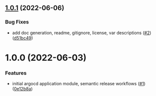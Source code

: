 ## [1.0.1](https://github.com/catalystsquad/terraform-k8s-argocd-application/compare/v1.0.0...v1.0.1) (2022-06-06)


### Bug Fixes

* add doc generation, readme, gitignore, license, var descriptions ([#2](https://github.com/catalystsquad/terraform-k8s-argocd-application/issues/2)) ([d51bc49](https://github.com/catalystsquad/terraform-k8s-argocd-application/commit/d51bc4926d0d91c507544868aa3b65c80d5474d9))

# 1.0.0 (2022-06-03)


### Features

* initial argocd application module, semantic release workflows ([#1](https://github.com/catalystsquad/terraform-k8s-argocd-application/issues/1)) ([0e12b8a](https://github.com/catalystsquad/terraform-k8s-argocd-application/commit/0e12b8a590e197af532660efd688c501bd9440d9))
